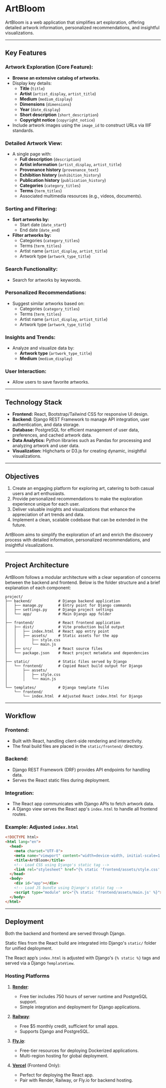 
# ArtBloom

ArtBloom is a web application that simplifies art exploration, offering detailed artwork information, personalized recommendations, and insightful visualizations.

---

## Key Features

### Artwork Exploration (Core Feature):
- **Browse an extensive catalog of artworks.**
- Display key details:
  - **Title** (`title`)
  - **Artist** (`artist_display`, `artist_title`)
  - **Medium** (`medium_display`)
  - **Dimensions** (`dimensions`)
  - **Year** (`date_display`)
  - **Short description** (`short_description`)
  - **Copyright notice** (`copyright_notice`)
- Include artwork images using the `image_id` to construct URLs via IIIF standards.

### Detailed Artwork View:
- A single page with:
  - **Full description** (`description`)
  - **Artist information** (`artist_display`, `artist_title`)
  - **Provenance history** (`provenance_text`)
  - **Exhibition history** (`exhibition_history`)
  - **Publication history** (`publication_history`)
  - **Categories** (`category_titles`)
  - **Terms** (`term_titles`)
  - Associated multimedia resources (e.g., videos, documents).

### Sorting and Filtering:
- **Sort artworks by:**
  - Start date (`date_start`)
  - End date (`date_end`)
- **Filter artworks by:**
  - Categories (`category_titles`)
  - Terms (`term_titles`)
  - Artist name (`artist_display`, `artist_title`)
  - Artwork type (`artwork_type_title`)

### Search Functionality:
- Search for artworks by keywords.

### Personalized Recommendations:
- Suggest similar artworks based on:
  - Categories (`category_titles`)
  - Terms (`term_titles`)
  - Artist name (`artist_display`, `artist_title`)
  - Artwork type (`artwork_type_title`)

### Insights and Trends:
- Analyze and visualize data by:
  - **Artwork type** (`artwork_type_title`)
  - **Medium** (`medium_display`)

### User Interaction:
- Allow users to save favorite artworks.

---

## Technology Stack

- **Frontend:** React, Bootstrap/Tailwind CSS for responsive UI design.
- **Backend:** Django REST Framework to manage API integration, user authentication, and data storage.
- **Database:** PostgreSQL for efficient management of user data, preferences, and cached artwork data.
- **Data Analytics:** Python libraries such as Pandas for processing and analyzing artwork and user data.
- **Visualization:** Highcharts or D3.js for creating dynamic, insightful visualizations.

---

## Objectives

1. Create an engaging platform for exploring art, catering to both casual users and art enthusiasts.
2. Provide personalized recommendations to make the exploration experience unique for each user.
3. Deliver valuable insights and visualizations that enhance the appreciation of art trends and data.
4. Implement a clean, scalable codebase that can be extended in the future.

ArtBloom aims to simplify the exploration of art and enrich the discovery process with detailed information, personalized recommendations, and insightful visualizations.

---

## Project Architecture

ArtBloom follows a modular architecture with a clear separation of concerns between the backend and frontend. Below is the folder structure and a brief explanation of each component:

```plaintext
project/
├── backend/            # Django backend application
│   ├── manage.py       # Entry point for Django commands
│   ├── settings.py     # Django project settings
│   └── app/            # Main Django app folder
│
├── frontend/           # React frontend application
│   ├── dist/           # Vite production build output
│   │   ├── index.html  # React app entry point
│   │   ├── assets/     # Static assets for the app
│   │       ├── style.css
│   │       └── main.js
│   ├── src/            # React source files
│   └── package.json    # React project metadata and dependencies
│
├── static/             # Static files served by Django
│   └── frontend/       # Copied React build output for Django
│       ├── assets/
│       │   ├── style.css
│       │   └── main.js
│
└── templates/          # Django template files
    └── frontend/
        └── index.html  # Adjusted React index.html for Django
```

---

## Workflow

### Frontend:
- Built with React, handling client-side rendering and interactivity.
- The final build files are placed in the `static/frontend/` directory.

### Backend:
- Django REST Framework (DRF) provides API endpoints for handling data.
- Serves the React static files during deployment.

### Integration:
- The React app communicates with Django APIs to fetch artwork data.
- A Django view serves the React app's `index.html` to handle all frontend routes.

### Example: Adjusted `index.html`
```html
<!DOCTYPE html>
<html lang="en">
  <head>
    <meta charset="UTF-8">
    <meta name="viewport" content="width=device-width, initial-scale=1.0">
    <title>ArtBloom</title>
    <!-- Load CSS using Django's static tag -->
    <link rel="stylesheet" href="{% static 'frontend/assets/style.css' %}">
  </head>
  <body>
    <div id="app"></div>
    <!-- Load JS bundle using Django's static tag -->
    <script type="module" src="{% static 'frontend/assets/main.js' %}"></script>
  </body>
</html>
```

---

## Deployment

Both the backend and frontend are served through Django.

Static files from the React build are integrated into Django's `static/` folder for unified deployment.

The React app’s `index.html` is adjusted with Django's `{% static %}` tags and served via a Django `TemplateView`.

### Hosting Platforms

1. **[Render](https://render.com)**:
   - Free tier includes 750 hours of server runtime and PostgreSQL support.
   - Simple integration and deployment for Django applications.

2. **[Railway](https://railway.app)**:
   - Free $5 monthly credit, sufficient for small apps.
   - Supports Django and PostgreSQL.

3. **[Fly.io](https://fly.io)**:
   - Free-tier resources for deploying Dockerized applications.
   - Multi-region hosting for global deployment.

4. **[Vercel](https://vercel.com)** (Frontend Only):
   - Perfect for deploying the React app.
   - Pair with Render, Railway, or Fly.io for backend hosting.
